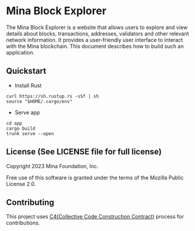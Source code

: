 # Mina Block Explorer

The Mina Block Explorer is a website that allows users to explore and
view details about blocks, transactions, addresses, validators and
other relevant network information. It provides a user-friendly user
interface to interact with the Mina blockchain. This document
describes how to build such an application.

## Quickstart

* Install Rust 
```
curl https://sh.rustup.rs -sSf | sh
source "$HOME/.cargo/env"
```

* Serve app 
```
cd app 
cargo build
trunk serve --open
```

## License (See LICENSE file for full license)

Copyright 2023 Mina Foundation, Inc.

Free use of this software is granted under the terms of the Mozilla
Public License 2.0.

## Contributing

This project uses [C4(Collective Code Construction
Contract)](https://rfc.zeromq.org/spec/42/) process for contributions.
